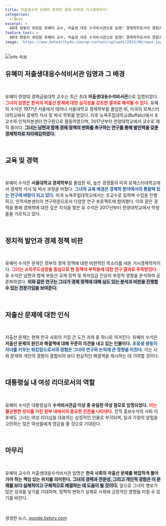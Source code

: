 ```yaml
---
title: 저출생수석 유혜미 문재인 경제 비판한 거시경제학자!
categories:
  - News
excerpt: >
  40대 쌍둥이 워킹맘 유혜미 교수, 저출생 대응 수석비서관으로 임명! 경제학자로서의 경험과 현실적 육아 고충을 바탕으로 한 그녀의 도전이 많은 기대를 모은다.
feature_text: >
  40대 쌍둥이 워킹맘 유혜미 교수, 저출생 대응 수석비서관으로 임명! 경제학자로서의 경험과 현실적 육아 고충을 바탕으로 한 그녀의 도전이 많은 기대를 모은다.
image: 'https://www.behealthy4u.com/wp-content/uploads/2024/06/news.jpg'
---
```


<p><img src="https://www.behealthy4u.com/wp-content/uploads/2024/06/news.jpg" alt="info 속보" /></p>

<h2 data-ke-size="size26">유혜미 저출생대응수석비서관 임명과 그 배경</h2>

<p data-ke-size="size16">&nbsp;</p>

<p>유혜미 한양대 경제금융대학 교수는 최근 초대 <b>저출생대응수석비서관</b>으로 임명되었다. <b><span style="color: #ee2323;">그녀의 임명은 한국의 저출산 문제에 대한 심각성을 강조한 결과로 해석될 수 있다.</span></b> 유혜미 수석은 1977년 서울에서 태어나 서울대학교 경제학부를 졸업한 뒤, 미국의 로체스터대학교에서 경제학 석사 및 박사 학위를 받았다. 이후 뉴욕주립대학교(Buffalo)에서 조교수와 인적자본센터 연구원으로 활동하였으며, 2017년부터 한양대학교에서 교수로 재직 중이다. <b><span style="background-color: #21538527;">그녀는 남편과 함께 경제 정책의 변화를 촉구하는 연구를 통해 발언력을 갖춘 경제학자로 자리매김하였다.</span></b></p>

<p data-ke-size="size16">&nbsp;</p>

<h2 data-ke-size="size26">교육 및 경력</h2>

<p data-ke-size="size16">&nbsp;</p>

<p>유혜미 수석은 <b>서울대학교 경제학부</b>를 졸업한 뒤, 높은 경쟁률의 미국 로체스터대학교에서 경제학 석사 및 박사 과정을 마쳤다. <b><span style="color: #1a5490;">그녀의 교육 배경은 경제학 분야에서의 통찰력 있는 연구에 바탕이 되고 있다.</span></b> 미국 뉴욕주립대학교에서는 조교수로 일하며 수업을 진행하고, 인적자본센터의 연구위원으로서 다양한 연구 프로젝트에 참여했다. 이와 같은 경력을 통해 경제학에 대한 깊은 지식을 쌓은 유 수석은 2017년부터 한양대학교에서 학생들을 가르치고 있다.</p>

<p data-ke-size="size16">&nbsp;</p>

<h2 data-ke-size="size26">정치적 발언과 경제 정책 비판</h2>

<p data-ke-size="size16">&nbsp;</p>

<p>유혜미 수석은 문재인 정부의 경제 정책에 대한 비판적인 목소리를 내온 거시경제학자이다. <b><span style="color: #ee2323;">그녀는 소득주도성장을 중심으로 한 정책의 부작용에 대한 연구 결과로 주목받았다.</span></b> 유 수석은 남편과 함께 부동산 규제 정책 및 최저임금 인상의 부정적 영향을 분석하여 공론화하였다. <b><span style="background-color: #21538527;">이와 같은 연구는 그녀가 경제 정책에 대해 심도 있는 분석과 비판을 진행할 수 있는 전문가임을 보여준다.</span></b></p>

<p data-ke-size="size16">&nbsp;</p>

<h2 data-ke-size="size26">저출산 문제에 대한 인식</h2>

<p data-ke-size="size16">&nbsp;</p>

<p>저출산 문제는 현재 한국 사회의 가장 큰 도전 과제 중 하나로 여겨진다. 유혜미 수석은 <b>저출산 문제의 원인과 해결책에 대해 꾸준히 의견을 내고 있는 인물이다.</b> <b><span style="color: #1a5490;">초등생 쌍둥이 자녀를 키우는 워킹맘으로서의 경험은 그녀의 연구와 논의에 큰 영향을 미친다.</span></b> 이는 사회 문제와 개인의 경험이 결합되어 보다 현실적인 해결책을 제시하는 데 기여할 것이다.</p>

<p data-ke-size="size16">&nbsp;</p>

<h2 data-ke-size="size26">대통령실 내 여성 리더로서의 역할</h2>

<p data-ke-size="size16">&nbsp;</p>

<p>유혜미 수석은 대통령실의 <b>수석비서관급 이상 중 유일한 여성 참모로 임명되었다.</b> <b><span style="color: #ee2323;">이는 불균형한 성비를 가진 정부 내에서의 중요한 진전을 나타낸다.</span></b> 전직 홍보수석의 사퇴 이후에도 그녀는 여성 리더십을 대표하는 상징적인 인물로 부각되며, 일과 가정의 양립을 고민하는 많은 여성들에게 영감을 줄 것으로 기대된다.</p>

<p data-ke-size="size16">&nbsp;</p>

<h2 data-ke-size="size26">마무리</h2>

<p data-ke-size="size16">&nbsp;</p>

<p>유혜미 교수의 저출생대응수석비서관 임명은 <b>한국 사회의 저출산 문제를 복잡하게 풀어가야 하는 책임 있는 위치를 의미한다.</b> <b><span style="background-color: #21538527;">그녀의 경력과 전문성, 그리고 개인적 경험은 이 문제를 보다 실체적이고 구체적으로 해결하는 데 도움이 될 것이다.</span></b> 앞으로 그녀의 행보가 많은 성과를 낳기를 기대하며, 정책적 변화가 실제로 사회에 긍정적인 영향을 미칠 수 있기를 바란다.</p>

<p data-ke-size="size16">&nbsp;</p>
생생한 뉴스, <a href="https://qoogle.tistory.com" rel="dofollow">qoogle.tistory.com</a>


